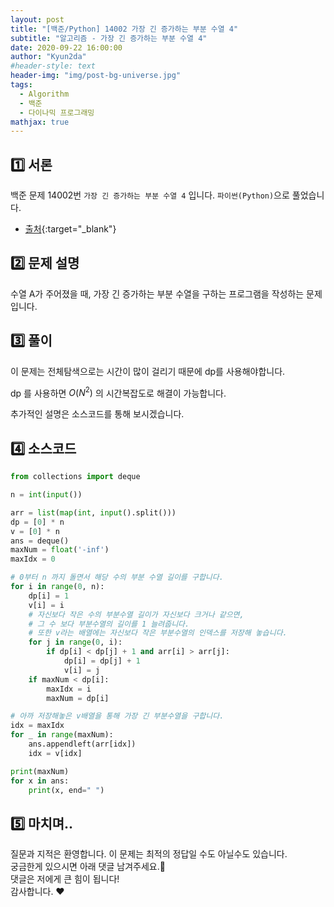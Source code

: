 ```yaml
---
layout: post
title: "[백준/Python] 14002 가장 긴 증가하는 부분 수열 4"
subtitle: "알고리즘 - 가장 긴 증가하는 부분 수열 4"
date: 2020-09-22 16:00:00
author: "Kyun2da"
#header-style: text
header-img: "img/post-bg-universe.jpg"
tags:
  - Algorithm
  - 백준
  - 다이나믹 프로그래밍
mathjax: true
---
```


## 1️⃣ 서론

백준 문제 14002번 `가장 긴 증가하는 부분 수열 4` 입니다. `파이썬(Python)`으로 풀었습니다.

- [출처](https://www.acmicpc.net/problem/14002){:target="\_blank"}

## 2️⃣ 문제 설명

수열 A가 주어졌을 때, 가장 긴 증가하는 부분 수열을 구하는 프로그램을 작성하는 문제입니다.

## 3️⃣ 풀이

이 문제는 전체탐색으로는 시간이 많이 걸리기 때문에 dp를 사용해야합니다.

dp 를 사용하면 $O(N^2)$ 의 시간복잡도로 해결이 가능합니다.

추가적인 설명은 소스코드를 통해 보시겠습니다.

## 4️⃣ 소스코드

```python
from collections import deque

n = int(input())

arr = list(map(int, input().split()))
dp = [0] * n
v = [0] * n
ans = deque()
maxNum = float('-inf')
maxIdx = 0

# 0부터 n 까지 돌면서 해당 수의 부분 수열 길이를 구합니다.
for i in range(0, n):
    dp[i] = 1
    v[i] = i
    # 자신보다 작은 수의 부분수열 길이가 자신보다 크거나 같으면,
    # 그 수 보다 부분수열의 길이를 1 늘려줍니다.
    # 또한 v라는 배열에는 자신보다 작은 부분수열의 인덱스를 저장해 놓습니다.
    for j in range(0, i):
        if dp[i] < dp[j] + 1 and arr[i] > arr[j]:
            dp[i] = dp[j] + 1
            v[i] = j
    if maxNum < dp[i]:
        maxIdx = i
        maxNum = dp[i]

# 아까 저장해놓은 v배열을 통해 가장 긴 부분수열을 구합니다.
idx = maxIdx
for _ in range(maxNum):
    ans.appendleft(arr[idx])
    idx = v[idx]

print(maxNum)
for x in ans:
    print(x, end=" ")
```

## 5️⃣ 마치며..

질문과 지적은 환영합니다. 이 문제는 최적의 정답일 수도 아닐수도 있습니다.  
궁금한게 있으시면 아래 댓글 남겨주세요.🙏  
댓글은 저에게 큰 힘이 됩니다!  
감사합니다. ❤️
